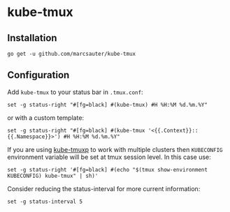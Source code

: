 # kube-tmux

## Installation

```
go get -u github.com/marcsauter/kube-tmux
```

## Configuration

Add `kube-tmux` to your status bar in `.tmux.conf`:
```
set -g status-right "#[fg=black] #(kube-tmux) #H %H:%M %d.%m.%Y"
```
or with a custom template:
```
set -g status-right "#[fg=black] #(kube-tmux '<{{.Context}}::{{.Namespace}}>') #H %H:%M %d.%m.%Y"
```

If you are using [kube-tmuxp](https://github.com/arunvelsriram/kube-tmuxp) to work with multiple clusters then `KUBECONFIG` environment variable will be set at tmux session level. In this case use:
```
set -g status-right '#[fg=black] #(echo "$(tmux show-environment KUBECONFIG) kube-tmux" | sh)'
```

Consider reducing the status-interval for more current information:
```
set -g status-interval 5
```


